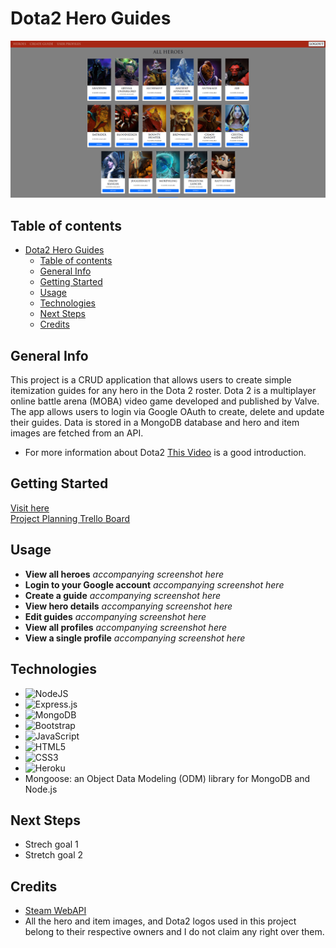 # Dota2 Hero Guides

![All Heroes page screenshot](/public/images/screenshots/allHeroes.png?raw=true)

## Table of contents
- [Dota2 Hero Guides](#dota2-hero-guides)
  - [Table of contents](#table-of-contents)
  - [General Info](#general-info)
  - [Getting Started](#getting-started)
  - [Usage](#usage)
  - [Technologies](#technologies)
  - [Next Steps](#next-steps)
  - [Credits](#credits)

## General Info
This project is a CRUD application that allows users to create simple itemization guides for any hero in the Dota 2 roster. Dota 2 is a multiplayer online battle arena (MOBA) video game developed and published by Valve. The app allows users to login via Google OAuth to create, delete and update their guides. Data is stored in a MongoDB database and hero and item images are fetched from an API.
* For more information about Dota2 [This Video](https://www.youtube.com/watch?v=Cp8neRiF9-k) is a good introduction.

## Getting Started
[Visit here](https://dota2-hero-guides.herokuapp.com/)  
[Project Planning Trello Board](https://trello.com/b/1vfTmTgW/dota2-hero-guides)

## Usage
* **View all heroes** *accompanying screenshot here*
* **Login to your Google account** *accompanying screenshot here*
* **Create a guide** *accompanying screenshot here*
* **View hero details** *accompanying screenshot here*
* **Edit guides** *accompanying screenshot here*
* **View all profiles** *accompanying screenshot here*
* **View a single profile** *accompanying screenshot here*

## Technologies
* ![NodeJS](https://img.shields.io/badge/node.js-6DA55F?style=for-the-badge&logo=node.js&logoColor=white)
* ![Express.js](https://img.shields.io/badge/express.js-%23404d59.svg?style=for-the-badge&logo=express&logoColor=%2361DAFB)
* ![MongoDB](https://img.shields.io/badge/MongoDB-%234ea94b.svg?style=for-the-badge&logo=mongodb&logoColor=white)
* ![Bootstrap](https://img.shields.io/badge/bootstrap-%23563D7C.svg?style=for-the-badge&logo=bootstrap&logoColor=white)
* ![JavaScript](https://img.shields.io/badge/javascript-%23323330.svg?style=for-the-badge&logo=javascript&logoColor=%23F7DF1E)
* ![HTML5](https://img.shields.io/badge/html5-%23E34F26.svg?style=for-the-badge&logo=html5&logoColor=white)
* ![CSS3](https://img.shields.io/badge/css3-%231572B6.svg?style=for-the-badge&logo=css3&logoColor=white)
* ![Heroku](https://img.shields.io/badge/heroku-%23430098.svg?style=for-the-badge&logo=heroku&logoColor=white)
* Mongoose: an Object Data Modeling (ODM) library for MongoDB and Node.js

## Next Steps
* Strech goal 1
* Stretch goal 2

## Credits
* [Steam WebAPI](https://wiki.teamfortress.com/wiki/WebAPI#Dota_2)
* All the hero and item images, and Dota2 logos used in this project belong to their respective owners and I do not claim any right over them.